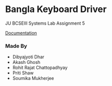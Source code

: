 # Bangla Keyboard Driver

JU BCSEIII Systems Lab Assignment 5

[Documentation](https://pritishaw.github.io/Bangla-Keyboard-Driver/)

### Made By
* Dibyajyoti Dhar
* Akash Ghosh
* Rohit Rajat Chattopadhyay
* Priti Shaw
* Soumika Mukherjee


